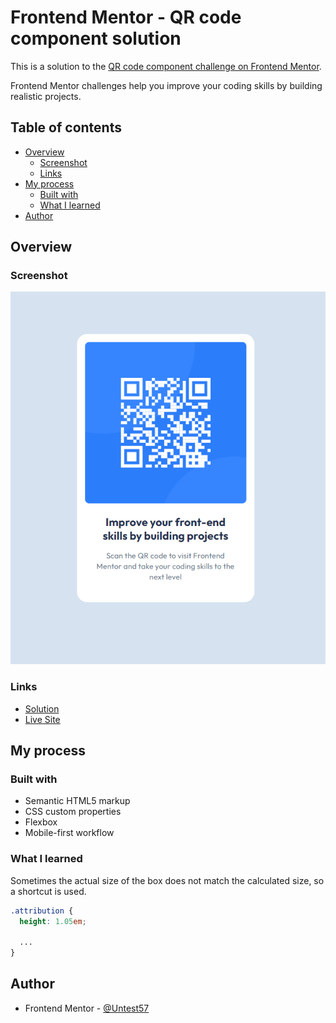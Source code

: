 # Frontend Mentor - QR code component solution

This is a solution to
the [QR code component challenge on Frontend Mentor](https://www.frontendmentor.io/challenges/qr-code-component-iux_sIO_H).

Frontend Mentor challenges help you improve your coding skills by building realistic projects.

## Table of contents

- [Overview](#overview)
    - [Screenshot](#screenshot)
    - [Links](#links)
- [My process](#my-process)
    - [Built with](#built-with)
    - [What I learned](#what-i-learned)
- [Author](#author)

## Overview

### Screenshot

![](screenshot.jpg)

### Links

- [Solution](https://www.frontendmentor.io/solutions/qr-code-component-Nhcpk7WpIk)
- [Live Site](https://frontendmentor-three-iota.vercel.app/01-qr-code-component/)

## My process

### Built with

- Semantic HTML5 markup
- CSS custom properties
- Flexbox
- Mobile-first workflow

### What I learned

Sometimes the actual size of the box does not match the calculated size, so a shortcut is used.

```css
.attribution {
  height: 1.05em;

  ...
}
```

## Author

- Frontend Mentor - [@Untest57](https://www.frontendmentor.io/profile/Untest57)
